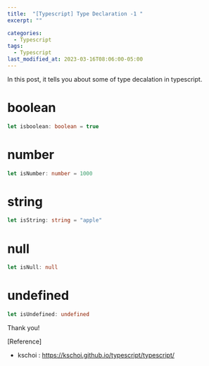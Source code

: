 ```yaml
---
title:  "[Typescript] Type Declaration -1 "
excerpt: ""

categories:
  - Typescript
tags:
  - Typescript
last_modified_at: 2023-03-16T08:06:00-05:00
---
```


In this post, it tells you about some of type decalation in typescript.

# boolean

```typescript
let isboolean: boolean = true
```

# number

```typescript
let isNumber: number = 1000
```

# string

```typescript
let isString: string = "apple"
```

# null

```typescript
let isNull: null
```

# undefined

```typescript
let isUndefined: undefined
```


Thank you!

[Reference]
* kschoi : <https://kschoi.github.io/typescript/typescript/>